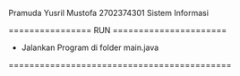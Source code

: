 
Pramuda Yusril Mustofa
2702374301
Sistem Informasi






================ RUN ======================

- Jalankan Program di folder main.java
  
===========================================

